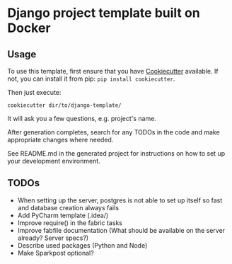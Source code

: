 # Django project template built on Docker


## Usage

To use this template, first ensure that you have
[Cookiecutter](http://cookiecutter.readthedocs.org/en/latest/readme.html) available. 
If not, you can install it from pip: `pip install cookiecutter`.

Then just execute:
    
    cookiecutter dir/to/django-template/

It will ask you a few questions, e.g. project's name.

After generation completes, search for any TODOs in the code and make appropriate changes where needed.

See README.md in the generated project for instructions on how to set up your development environment.

## TODOs

- When setting up the server, postgres is not able to set up itself so fast and database creation always fails
- Add PyCharm template (.idea/)
- Improve require() in the fabric tasks
- Improve fabfile documentation (What should be available on the server already? Server specs?)
- Describe used packages (Python and Node)
- Make Sparkpost optional?
